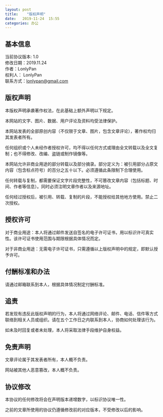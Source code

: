 ```yaml
---
layout: post
title:    "版权声明"
date:   2019-11-24  15:55 
categories: 办公
---
```


## 基本信息

当前协议版本: 1.0  
修改日期：2019.11.24  
作者：LonlyPan  
权利人： LonlyPan  
联系方式：lonlypan@gmail.com


## 版权声明

本版权声明承袭著作权法，在此基础上额外声明以下规定。

本网站的文字、图片、数据、用户评论及资料均受法律保护。

本网站发表的全部原创内容（不仅限于文章、图片，包含文章评论），著作权均归其发表者所有。

任何组织或个人未经作者授权许可，均不得以任何方式或理由全文转载以及全文复制；也不得修改、改编、盗链或制作镜像等。

本网站允许非商业用途的部分转载以及部分摘录。部分定义为：被引用部分占原文内容（包含标点符号）的百分之五十以下。必须遵循此条限制下合理使用。

任何转载与复制，都需要保证文字片段完整性，不可篡改文章内容（包括标题、时间、作者等信息）。同时必须注明文章作者以及来源地址。

任何经过授权后，被引用、转载、复制的片段，不能授权给其他地方使用。禁止二次授权。

## 授权许可

对于商业用途：本人将通过邮件发送自签名的电子许可证书，用以标识许可真实性。该许可证书使用范围与期限根据具体情况而定。

对于非商业用途：无需电子许可证书，只需遵循以上版权声明中的规定，即默认授予许可。

## 付酬标准和办法

请通过邮箱联系到本人，根据具体情况制定付酬标准。

## 追责

若发现有违反此版权声明的行为，本人将通过网络评论、邮件、电话、信件等方式联络到相关人员或组织。请在五个工作日之内联系到本人，协商如何处理该行为。

如未及时回复或者未处理，本人将采取法律手段维护自身权益。

## 免责声明

文章评论属于其发表者所有，本人概不负责。

网站被其他人恶意篡改，本人概不负责。

## 协议修改

本协议的任何修改将会在声明版本递增数字，以标识协议唯一性。

之前的文章所使用的协议仍遵循修改前的对应版本，不受修改以后的影响。


